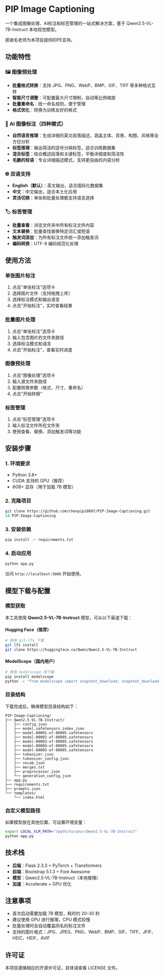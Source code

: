 # PIP Image Captioning

一个集成图像处理、AI标注和标签管理的一站式解决方案，基于 Qwen2.5-VL-7B-Instruct 本地视觉模型。

感谢毛老师为本项目提供的PE支持。

## 功能特性

### 🖼️ 图像预处理
- **批量格式转换**：支持 JPG、PNG、WebP、BMP、GIF、TIFF 等多种格式互转
- **智能尺寸调整**：可配置最大尺寸限制，自动等比例缩放
- **批量重命名**：统一命名规则，便于管理
- **格式优化**：转换为训练友好的格式

### 🤖 AI 图像标注（四种模式）
- **自然语言推理**：生成详细的英文段落描述，涵盖主体、背景、构图、风格等全方位分析
- **标签推理**：输出简洁的逗号分隔标签，适合训练数据集
- **混合标签**：结合概述段落和关键标签，平衡详细度和简洁性
- **毛鹏的轻语**：专业详细描述模式，支持更自由的内容分析

### 🌐 双语支持
- **English（默认）**：英文输出，适合国际化数据集
- **中文**：中文输出，适合本土化应用
- **灵活切换**：单张和批量处理都支持语言选择

### 🏷️ 标签管理
- **批量查看**：浏览文件夹中所有标注文件内容
- **文本替换**：批量查找替换特定词汇或短语
- **触发词添加**：为所有标注文件统一添加触发词
- **编码转换**：UTF-8 编码规范化处理

## 使用方法

### 单张图片标注
1. 点击"单张标注"选项卡
2. 选择图片文件（支持拖拽上传）
3. 选择标注模式和输出语言
4. 点击"开始标注"，实时查看结果

### 批量图片处理
1. 点击"单张标注"选项卡
2. 输入包含图片的文件夹路径
3. 选择标注模式和语言
4. 点击"开始标注"，查看实时进度

### 图像预处理
1. 点击"图像处理"选项卡
2. 输入源文件夹路径
3. 配置转换参数（格式、尺寸、重命名）
4. 点击"开始转换"

### 标签管理
1. 点击"标签管理"选项卡
2. 输入标注文件所在文件夹
3. 使用查看、替换、添加触发词等功能

## 安装步骤

### 1. 环境要求
- Python 3.8+
- CUDA 支持的 GPU（推荐）
- 8GB+ 显存（用于加载 7B 模型）

### 2. 克隆项目
```bash
git clone https://github.com/chenpipi0807/PIP-Image-Captioning.git
cd PIP-Image-Captioning
```

### 3. 安装依赖
```bash
pip install -r requirements.txt
```

### 4. 启动应用
```bash
python app.py
```

访问 `http://localhost:5000` 开始使用。

## 模型下载与配置

### 模型获取
本工具使用 **Qwen2.5-VL-7B-Instruct** 模型，可从以下渠道下载：

#### Hugging Face（推荐）
```bash
# 使用 git-lfs 下载
git lfs install
git clone https://huggingface.co/Qwen/Qwen2.5-VL-7B-Instruct
```

#### ModelScope（国内用户）
```bash
# 使用 modelscope 库下载
pip install modelscope
python -c "from modelscope import snapshot_download; snapshot_download('qwen/Qwen2.5-VL-7B-Instruct', local_dir='./Qwen2.5-VL-7B-Instruct')"
```

### 目录结构
下载完成后，确保模型目录结构如下：
```
PIP-Image-Captioning/
├── Qwen2.5-VL-7B-Instruct/
│   ├── config.json
│   ├── model.safetensors.index.json
│   ├── model-00001-of-00005.safetensors
│   ├── model-00002-of-00005.safetensors
│   ├── model-00003-of-00005.safetensors
│   ├── model-00004-of-00005.safetensors
│   ├── model-00005-of-00005.safetensors
│   ├── tokenizer.json
│   ├── tokenizer_config.json
│   ├── vocab.json
│   ├── merges.txt
│   ├── preprocessor.json
│   └── generation_config.json
├── app.py
├── requirements.txt
├── prompts.json
└── templates/
    └── index.html
```

### 自定义模型路径
如果模型放在其他位置，可设置环境变量：
```bash
export LOCAL_VLM_PATH="/path/to/your/Qwen2.5-VL-7B-Instruct"
python app.py
```

## 技术栈
- **后端**：Flask 2.3.3 + PyTorch + Transformers
- **前端**：Bootstrap 5.1.3 + Font Awesome
- **模型**：Qwen2.5-VL-7B-Instruct（本地推理）
- **加速**：Accelerate + GPU 优化

## 注意事项
- 首次启动需要加载 7B 模型，耗时约 20-30 秒
- 建议使用 GPU 进行推理，CPU 模式较慢
- 批量处理时会自动覆盖同名的标注文件
- 支持的图片格式：JPG、JPEG、PNG、WebP、BMP、GIF、TIFF、JFIF、HEIC、HEIF、AVIF

## 许可证
本项目遵循相应的开源许可证，具体请查看 LICENSE 文件。
